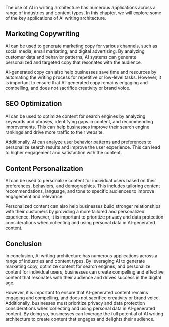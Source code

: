 

The use of AI in writing architecture has numerous applications across a range of industries and content types. In this chapter, we will explore some of the key applications of AI writing architecture.

Marketing Copywriting
---------------------

AI can be used to generate marketing copy for various channels, such as social media, email marketing, and digital advertising. By analyzing customer data and behavior patterns, AI systems can generate personalized and targeted copy that resonates with the audience.

AI-generated copy can also help businesses save time and resources by automating the writing process for repetitive or low-level tasks. However, it is important to ensure that AI-generated copy remains engaging and compelling, and does not sacrifice creativity or brand voice.

SEO Optimization
----------------

AI can be used to optimize content for search engines by analyzing keywords and phrases, identifying gaps in content, and recommending improvements. This can help businesses improve their search engine rankings and drive more traffic to their website.

Additionally, AI can analyze user behavior patterns and preferences to personalize search results and improve the user experience. This can lead to higher engagement and satisfaction with the content.

Content Personalization
-----------------------

AI can be used to personalize content for individual users based on their preferences, behaviors, and demographics. This includes tailoring content recommendations, language, and tone to specific audiences to improve engagement and relevance.

Personalized content can also help businesses build stronger relationships with their customers by providing a more tailored and personalized experience. However, it is important to prioritize privacy and data protection considerations when collecting and using personal data in AI-generated content.

Conclusion
----------

In conclusion, AI writing architecture has numerous applications across a range of industries and content types. By leveraging AI to generate marketing copy, optimize content for search engines, and personalize content for individual users, businesses can create compelling and effective content that resonates with their audience and drives success in the digital age.

However, it is important to ensure that AI-generated content remains engaging and compelling, and does not sacrifice creativity or brand voice. Additionally, businesses must prioritize privacy and data protection considerations when collecting and using personal data in AI-generated content. By doing so, businesses can leverage the full potential of AI writing architecture to create content that engages and delights their audience.

